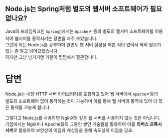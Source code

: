 ## **Node.js는 Spring처럼 별도의 웹서버 소프트웨어가 필요없나요?**
Java의 프레임워크인 `Spring🍃`에서는 `Apache🪶` 등의 별도의 웹서버 소프트웨어를 이용하여 웹서버를 동작시키는 장면을 자주 보았습니다.<br>
그런데 저는 Node.js를 공부하며 한번도 웹 서버 설정을 해본 적이 없어서 딱히 필요가 없는 줄 알고 넘어갔었습니다.<br>
하지만 그냥 넘기기엔 기분이 찜찜해서 질문합니다.<br>

# 답변
Node.js는 내장 HTTP 서버 라이브러리를 포함하고 있어 웹 서버에서 `Apache🪶`등의 별도의 소프트웨어 없이 동작하는 것이 가능하며 이를 통해 웹 서버의 동작에 있어 더 많은 통제를 가능케 합니다.
<br>

그렇다고 Node.js를 사용하면 NginX와 같은 웹 서버를 사용하지 않는 것은 아닙니다. 기업에서는 NginX나 Apache등의 그동안 쌓인 기술들을 활용하여 이를 **리버스 프록시 서버**로 활용하여 보안상의 이점과 캐싱등을 통해 속도상의 이점을 갖죠.